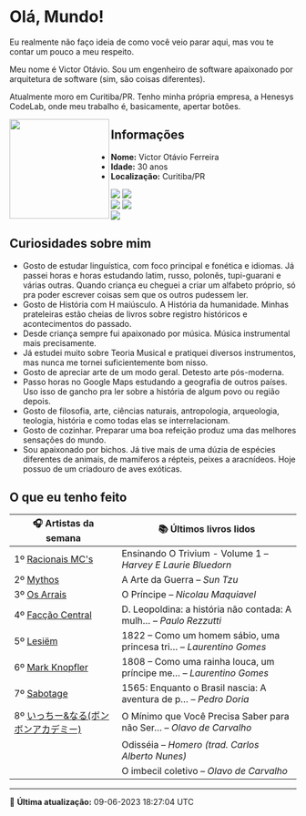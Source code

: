 # Olá, Mundo!

Eu realmente não faço ideia de como você veio parar aqui, mas vou te contar um pouco a meu respeito.

Meu nome é Victor Otávio. Sou um engenheiro de software apaixonado por arquitetura de software (sim, são coisas diferentes).

Atualmente moro em Curitiba/PR. Tenho minha própria empresa, a Henesys CodeLab, onde meu trabalho é, basicamente, apertar botões.

<img align="left" src="https://github.com/vctrtvfrrr/vctrtvfrrr/raw/master/octocat.png" alt="" width="175" />

## Informações

- **Nome:** Victor Otávio Ferreira
- **Idade:** 30 anos
- **Localização:** Curitiba/PR

[![](https://img.shields.io/badge/LinkedIn-victorotavio-blue)](https://www.linkedin.com/in/victorotavio/) [![](https://img.shields.io/badge/Twitter-@vctrtvfrrr-blue)](https://twitter.com/vctrtvfrrr)  
[![](https://img.shields.io/badge/GitHub-vctrtvfrrr-24292e)](https://github.com/vctrtvfrrr) [![](https://img.shields.io/badge/GitLab-vctrtvfrrr-ec5d16)](https://gitlab.com/vctrtvfrrr)  
[![](https://img.shields.io/badge/Email-victor@otavioferreira.com.br-red)](mailto:victor@otavioferreira.com.br)  

## Curiosidades sobre mim

-   Gosto de estudar linguística, com foco principal e fonética e idiomas. Já passei horas e horas estudando latim, russo, polonês, tupi-guarani e várias outras. Quando criança eu cheguei a criar um alfabeto próprio, só pra poder escrever coisas sem que os outros pudessem ler.
-   Gosto de História com H maiúsculo. A História da humanidade. Minhas prateleiras estão cheias de livros sobre registro históricos e acontecimentos do passado.
-   Desde criança sempre fui apaixonado por música. Música instrumental mais precisamente.
-   Já estudei muito sobre Teoria Musical e pratiquei diversos instrumentos, mas nunca me tornei suficientemente bom nisso.
-   Gosto de apreciar arte de um modo geral. Detesto arte pós-moderna.
-   Passo horas no Google Maps estudando a geografia de outros países. Uso isso de gancho pra ler sobre a história de algum povo ou região depois.
-   Gosto de filosofia, arte, ciências naturais, antropologia, arqueologia, teologia, história e como todas elas se interrelacionam.
-   Gosto de cozinhar. Preparar uma boa refeição produz uma das melhores sensações do mundo.
-   Sou apaixonado por bichos. Já tive mais de uma dúzia de espécies diferentes de animais, de mamiferos a répteis, peixes a aracnídeos. Hoje possuo de um criadouro de aves exóticas.


## O que eu tenho feito

|                                                                                            🎧 Artistas da semana                                                                                             |                      📚 Últimos livros lidos                      |
|--------------------------------------------------------------------------------------------------------------------------------------------------------------------------------------------------------------|-------------------------------------------------------------------|
| 1º [Racionais MC's](https://www.last.fm/music/Racionais+MC%27s)                                                                                                                                              | Ensinando O Trivium - Volume 1	–	_Harvey E Laurie Bluedorn_         |
| 2º [Mythos](https://www.last.fm/music/Mythos)                                                                                                                                                                | A Arte da Guerra	–	_Sun Tzu_                                        |
| 3º [Os Arrais](https://www.last.fm/music/Os+Arrais)                                                                                                                                                          | O Príncipe	–	_Nicolau Maquiavel_                                    |
| 4º [Facção Central](https://www.last.fm/music/Fac%C3%A7%C3%A3o+Central)                                                                                                                                      | D. Leopoldina: a história não contada: A mulh…	–	_Paulo Rezzutti_   |
| 5º [Lesiëm](https://www.last.fm/music/Lesi%C3%ABm)                                                                                                                                                           | 1822 – Como um homem sábio, uma princesa tri…	–	_Laurentino Gomes_  |
| 6º [Mark Knopfler](https://www.last.fm/music/Mark+Knopfler)                                                                                                                                                  | 1808 – Como uma rainha louca, um príncipe me…	–	_Laurentino Gomes_  |
| 7º [Sabotage](https://www.last.fm/music/Sabotage)                                                                                                                                                            | 1565: Enquanto o Brasil nascia: A aventura de p…	–	_Pedro Doria_    |
| 8º [いっちー&なる(ボンボンアカデミー)](https://www.last.fm/music/%E3%81%84%E3%81%A3%E3%81%A1%E3%83%BC&%E3%81%AA%E3%82%8B(%E3%83%9C%E3%83%B3%E3%83%9C%E3%83%B3%E3%82%A2%E3%82%AB%E3%83%87%E3%83%9F%E3%83%BC)) | O Mínimo que Você Precisa Saber para não Ser…	–	_Olavo de Carvalho_ |
|                                                                                                                                                                                                              | Odisséia	–	_Homero (trad. Carlos Alberto Nunes)_                    |
|                                                                                                                                                                                                              | O imbecil coletivo	–	_Olavo de Carvalho_                            |


---

🚀 **Última atualização:** 09-06-2023 18:27:04 UTC
